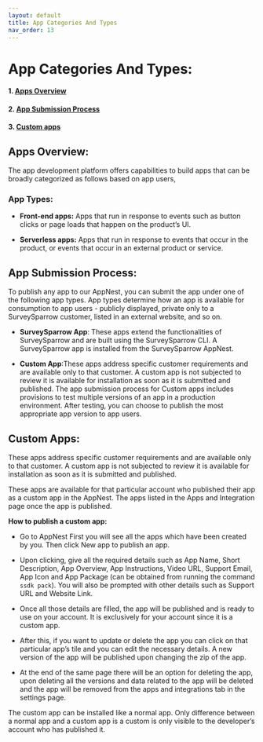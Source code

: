 ```yaml
---
layout: default
title: App Categories And Types
nav_order: 13
---
```


# App Categories And Types:

#### 1. [Apps Overview](#apps-overview)

#### 2. [App Submission Process](#app-submission-process)

#### 3. [Custom apps](#custom-apps)

## Apps Overview:

The app development platform offers capabilities to build apps that can be broadly categorized as follows based on app users,

### App Types:

-   **Front-end apps:** Apps that run in response to events such as button clicks or page loads that happen on the product’s UI.

-   **Serverless apps:** Apps that run in response to events that occur in the product, or events that occur in an external product or service.

## App Submission Process:

To publish any app to our AppNest, you can submit the app under one of the following app types. App types determine how an app is available for consumption to app users - publicly displayed, private only to a SurveySparrow customer, listed in an external website, and so on.

-   **SurveySparrow App**: These apps extend the functionalities of SurveySparrow and are built using the SurveySparrow CLI. A SurveySparrow app is installed from the SurveySparrow AppNest.

-   **Custom App**:These apps address specific customer requirements and are available only to that customer. A custom app is not subjected to review it is available for installation as soon as it is submitted and published. The app submission process for Custom apps includes provisions to test multiple versions of an app in a production environment. After testing, you can choose to publish the most appropriate app version to app users.

## Custom Apps:

These apps address specific customer requirements and are available only to that customer. A custom app is not subjected to review it is available for installation as soon as it is submitted and published.

These apps are available for that particular account who published their app as a custom app in the AppNest. The apps listed in the Apps and Integration page once the app is published.

**How to publish a custom app:**

-   Go to AppNest First you will see all the apps which have been created by you. Then click New app to publish an app.

-   Upon clicking, give all the required details such as App Name, Short Description, App Overview, App Instructions, Video URL, Support Email, App Icon and App Package (can be obtained from running the command `ssdk pack`). You will also be prompted with other details such as Support URL and Website Link.

-   Once all those details are filled, the app will be published and is ready to use on your account. It is exclusively for your account since it is a custom app.

-   After this, if you want to update or delete the app you can click on that particular app’s tile and you can edit the necessary details. A new version of the app will be published upon changing the zip of the app.

-   At the end of the same page there will be an option for deleting the app, upon deleting all the versions and data related to the app will be deleted and the app will be removed from the apps and integrations tab in the settings page.

The custom app can be installed like a normal app. Only difference between a normal app and a custom app is a custom is only visible to the developer’s account who has published it.
